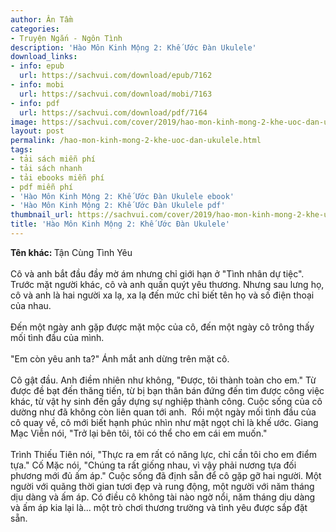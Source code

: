 ```yaml
---
author: Ân Tầm
categories:
- Truyện Ngắn - Ngôn Tình
description: 'Hào Môn Kinh Mộng 2: Khế Ước Đàn Ukulele'
download_links:
- info: epub
  url: https://sachvui.com/download/epub/7162
- info: mobi
  url: https://sachvui.com/download/mobi/7163
- info: pdf
  url: https://sachvui.com/download/pdf/7164
image: https://sachvui.com/cover/2019/hao-mon-kinh-mong-2-khe-uoc-dan-ukulele.jpg
layout: post
permalink: /hao-mon-kinh-mong-2-khe-uoc-dan-ukulele.html
tags:
- tải sách miễn phí
- tải sách nhanh
- tải ebooks miễn phí
- pdf miễn phí
- 'Hào Môn Kinh Mộng 2: Khế Ước Đàn Ukulele ebook'
- 'Hào Môn Kinh Mộng 2: Khế Ước Đàn Ukulele pdf'
thumbnail_url: https://sachvui.com/cover/2019/hao-mon-kinh-mong-2-khe-uoc-dan-ukulele.jpg
title: 'Hào Môn Kinh Mộng 2: Khế Ước Đàn Ukulele'
---
```


 <div class="item-desc text-justify"> <p><strong>Tên khác: </strong>Tận Cùng Tình Yêu <br><br>Cô và anh bắt đầu đầy mờ ám nhưng chỉ giới hạn ở "Tình nhân dự tiệc". Trước mặt người khác, cô và anh quấn quýt yêu thương. Nhưng sau lưng họ, cô và anh là hai người xa lạ, xa lạ đến mức chỉ biết tên họ và số điện thoại của nhau.<br><br>Đến một ngày anh gặp được mặt mộc của cô, đến một ngày cô trông thấy mối tình đầu của mình.<br><br>"Em còn yêu anh ta?" Ánh mắt anh dừng trên mặt cô.<br><br>Cô gật đầu. Anh điềm nhiên như không, "Được, tôi thành toàn cho em." Từ được đề bạt đến thăng tiến, từ bị bạn thân bán đứng đến tìm được công việc khác, từ vật hy sinh đến gầy dựng sự nghiệp thành công. Cuộc sống của cô dường như đã không còn liên quan tới anh.  Rồi một ngày mối tình đầu của cô quay về, cô mới biết hạnh phúc nhìn như mật ngọt chỉ là khế ước. Giang Mạc Viễn nói, "Trở lại bên tôi, tôi có thể cho em cái em muốn."<br><br>Trình Thiếu Tiên nói, "Thực ra em rất có năng lực, chỉ cần tôi cho em điểm tựa." Cố Mặc nói, "Chúng ta rất giống nhau, vì vậy phải nương tựa đối phương mới đủ ấm áp." Cuộc sống đã định sẵn để cô gặp gỡ hai người. Một người với quãng thời gian tươi đẹp và rung động, một người với năm tháng dịu dàng và ấm áp. Có điều cô không tài nào ngờ nổi, năm tháng dịu dàng và ấm áp kia lại là... một trò chơi thương trường và tình yêu được sắp đặt sẵn.</p> </div>